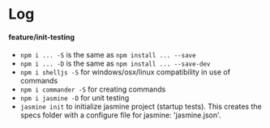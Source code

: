 # Log


#### feature/init-testing
* `npm i ... -S` is the same as `npm install ... --save`
* `npm i ... -D` is the same as `npm install ... --save-dev`
* `npm i shelljs -S` for windows/osx/linux compatibility in use of commands
* `npm i commander -S` for creating commands
* `npm i jasmine -D` for unit testing
* `jasmine init` to initialize jasmine project (startup tests). This creates the specs folder with a configure file for jasmine: 'jasmine.json'.

